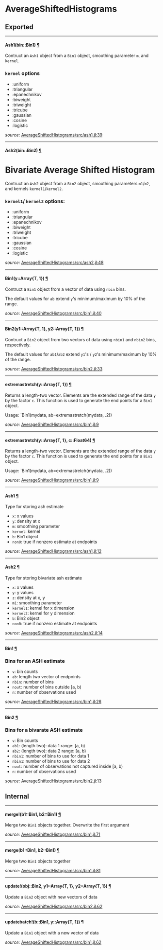 # AverageShiftedHistograms

## Exported

---

<a id="method__ash1.1" class="lexicon_definition"></a>
#### Ash1(bin::Bin1) [¶](#method__ash1.1)
Contruct an `Ash1` object from a `Bin1` object, smoothing parameter `m`,
and `kernel`.

### `kernel` options

- :uniform
- :triangular
- :epanechnikov
- :biweight
- :triweight
- :tricube
- :gaussian
- :cosine
- :logistic


*source:*
[AverageShiftedHistograms/src/ash1.jl:39](https://github.com/joshday/AverageShiftedHistograms.jl/tree/7ffd8182a66cfa01df6b2c9394f998d2aa9856b3/src/ash1.jl#L39)

---

<a id="method__ash2.1" class="lexicon_definition"></a>
#### Ash2(bin::Bin2) [¶](#method__ash2.1)
# Bivariate Average Shifted Histogram

Contruct an `Ash2` object from a `Bin2` object, smoothing parameters `m1`/`m2`,
and kernels `kernel1`/`kernel2`.

### `kernel1`/ `kernel2` options:

- :uniform
- :triangular
- :epanechnikov
- :biweight
- :triweight
- :tricube
- :gaussian
- :cosine
- :logistic


*source:*
[AverageShiftedHistograms/src/ash2.jl:48](https://github.com/joshday/AverageShiftedHistograms.jl/tree/7ffd8182a66cfa01df6b2c9394f998d2aa9856b3/src/ash2.jl#L48)

---

<a id="method__bin1.1" class="lexicon_definition"></a>
#### Bin1(y::Array{T, 1}) [¶](#method__bin1.1)
Contruct a `Bin1` object from a vector of data using `nbin` bins.

The default values for `ab` extend `y`'s minimum/maximum by 10% of the range.


*source:*
[AverageShiftedHistograms/src/bin1.jl:40](https://github.com/joshday/AverageShiftedHistograms.jl/tree/7ffd8182a66cfa01df6b2c9394f998d2aa9856b3/src/bin1.jl#L40)

---

<a id="method__bin2.1" class="lexicon_definition"></a>
#### Bin2(y1::Array{T, 1}, y2::Array{T, 1}) [¶](#method__bin2.1)
Contruct a `Bin2` object from two vectors of data using `nbin1` and `nbin2` bins,
respectively.

The default values for `ab1`/`ab2` extend `y1`'s / `y2`'s minimum/maximum by 10%
of the range.


*source:*
[AverageShiftedHistograms/src/bin2.jl:33](https://github.com/joshday/AverageShiftedHistograms.jl/tree/7ffd8182a66cfa01df6b2c9394f998d2aa9856b3/src/bin2.jl#L33)

---

<a id="method__extremastretch.1" class="lexicon_definition"></a>
#### extremastretch(y::Array{T, 1}) [¶](#method__extremastretch.1)
Returns a length-two vector.  Elements are the extended range of the data
`y` by the factor `c`.  This function is used to generate the end points
for a `Bin1` object.

Usage: `Bin1(mydata, ab=extremastretch(mydata, .2))


*source:*
[AverageShiftedHistograms/src/bin1.jl:9](https://github.com/joshday/AverageShiftedHistograms.jl/tree/7ffd8182a66cfa01df6b2c9394f998d2aa9856b3/src/bin1.jl#L9)

---

<a id="method__extremastretch.2" class="lexicon_definition"></a>
#### extremastretch(y::Array{T, 1}, c::Float64) [¶](#method__extremastretch.2)
Returns a length-two vector.  Elements are the extended range of the data
`y` by the factor `c`.  This function is used to generate the end points
for a `Bin1` object.

Usage: `Bin1(mydata, ab=extremastretch(mydata, .2))


*source:*
[AverageShiftedHistograms/src/bin1.jl:9](https://github.com/joshday/AverageShiftedHistograms.jl/tree/7ffd8182a66cfa01df6b2c9394f998d2aa9856b3/src/bin1.jl#L9)

---

<a id="type__ash1.1" class="lexicon_definition"></a>
#### Ash1 [¶](#type__ash1.1)
Type for storing ash estimate

- `x`:       x values
- `y`:       density at x
- `m`:       smoothing parameter
- `kernel`:  kernel
- `b`:       Bin1 object
- `non0`:    true if nonzero estimate at endpoints


*source:*
[AverageShiftedHistograms/src/ash1.jl:12](https://github.com/joshday/AverageShiftedHistograms.jl/tree/7ffd8182a66cfa01df6b2c9394f998d2aa9856b3/src/ash1.jl#L12)

---

<a id="type__ash2.1" class="lexicon_definition"></a>
#### Ash2 [¶](#type__ash2.1)
Type for storing bivariate ash estimate

- `x`:        x values
- `y`:        y values
- `z`:        density at x, y
- `m1`:       smoothing parameter
- `kernel1`:  kernel for x dimension
- `kernel2`:  kernel for y dimension
- `b`:        Bin2 object
- `non0`:     true if nonzero estimate at endpoints


*source:*
[AverageShiftedHistograms/src/ash2.jl:14](https://github.com/joshday/AverageShiftedHistograms.jl/tree/7ffd8182a66cfa01df6b2c9394f998d2aa9856b3/src/ash2.jl#L14)

---

<a id="type__bin1.1" class="lexicon_definition"></a>
#### Bin1 [¶](#type__bin1.1)
### Bins for an ASH estimate

- `v`:      bin counts
- `ab`:     length two vector of endpoints
- `nbin`:   number of bins
- `nout`:   number of bins outside [a, b)
- `n`:      number of observations used


*source:*
[AverageShiftedHistograms/src/bin1.jl:26](https://github.com/joshday/AverageShiftedHistograms.jl/tree/7ffd8182a66cfa01df6b2c9394f998d2aa9856b3/src/bin1.jl#L26)

---

<a id="type__bin2.1" class="lexicon_definition"></a>
#### Bin2 [¶](#type__bin2.1)
### Bins for a bivarate ASH estimate

- `v`:        Bin counts
- `ab1`:      (length two): data 1 range: [a, b)
- `ab2`:      (length two): data 2 range: [a, b)
- `nbin1`:    number of bins to use for data 1
- `nbin1`:    number of bins to use for data 2
- `nout`:     number of observations not captured inside [a, b)
- `n`:        number of observations used


*source:*
[AverageShiftedHistograms/src/bin2.jl:13](https://github.com/joshday/AverageShiftedHistograms.jl/tree/7ffd8182a66cfa01df6b2c9394f998d2aa9856b3/src/bin2.jl#L13)

## Internal

---

<a id="method__merge.1" class="lexicon_definition"></a>
#### merge!(b1::Bin1, b2::Bin1) [¶](#method__merge.1)
Merge two `Bin1` objects together.  Overwrite the first argument

*source:*
[AverageShiftedHistograms/src/bin1.jl:71](https://github.com/joshday/AverageShiftedHistograms.jl/tree/7ffd8182a66cfa01df6b2c9394f998d2aa9856b3/src/bin1.jl#L71)

---

<a id="method__merge.2" class="lexicon_definition"></a>
#### merge(b1::Bin1, b2::Bin1) [¶](#method__merge.2)
Merge two `Bin1` objects together

*source:*
[AverageShiftedHistograms/src/bin1.jl:81](https://github.com/joshday/AverageShiftedHistograms.jl/tree/7ffd8182a66cfa01df6b2c9394f998d2aa9856b3/src/bin1.jl#L81)

---

<a id="method__update.1" class="lexicon_definition"></a>
#### update!(obj::Bin2, y1::Array{T, 1}, y2::Array{T, 1}) [¶](#method__update.1)
Update a `Bin2` object with new vectors of data


*source:*
[AverageShiftedHistograms/src/bin2.jl:62](https://github.com/joshday/AverageShiftedHistograms.jl/tree/7ffd8182a66cfa01df6b2c9394f998d2aa9856b3/src/bin2.jl#L62)

---

<a id="method__updatebatch.1" class="lexicon_definition"></a>
#### updatebatch!(b::Bin1, y::Array{T, 1}) [¶](#method__updatebatch.1)
Update a `Bin1` object with a new vector of data


*source:*
[AverageShiftedHistograms/src/bin1.jl:62](https://github.com/joshday/AverageShiftedHistograms.jl/tree/7ffd8182a66cfa01df6b2c9394f998d2aa9856b3/src/bin1.jl#L62)

